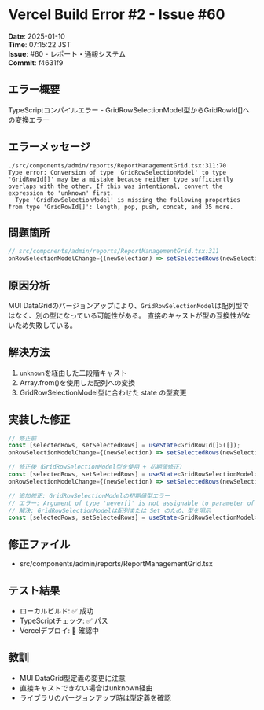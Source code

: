 # Vercel Build Error #2 - Issue #60

**Date**: 2025-01-10  
**Time**: 07:15:22 JST  
**Issue**: #60 - レポート・通報システム  
**Commit**: f4631f9

## エラー概要

TypeScriptコンパイルエラー - GridRowSelectionModel型からGridRowId[]への変換エラー

## エラーメッセージ

```
./src/components/admin/reports/ReportManagementGrid.tsx:311:70
Type error: Conversion of type 'GridRowSelectionModel' to type 'GridRowId[]' may be a mistake because neither type sufficiently overlaps with the other. If this was intentional, convert the expression to 'unknown' first.
  Type 'GridRowSelectionModel' is missing the following properties from type 'GridRowId[]': length, pop, push, concat, and 35 more.
```

## 問題箇所

```typescript
// src/components/admin/reports/ReportManagementGrid.tsx:311
onRowSelectionModelChange={(newSelection) => setSelectedRows(newSelection as GridRowId[])}
```

## 原因分析

MUI DataGridのバージョンアップにより、`GridRowSelectionModel`は配列型ではなく、別の型になっている可能性がある。
直接のキャストが型の互換性がないため失敗している。

## 解決方法

1. `unknown`を経由した二段階キャスト
2. Array.from()を使用した配列への変換
3. GridRowSelectionModel型に合わせた state の型変更

## 実装した修正

```typescript
// 修正前
const [selectedRows, setSelectedRows] = useState<GridRowId[]>([]);
onRowSelectionModelChange={(newSelection) => setSelectedRows(newSelection as GridRowId[])}

// 修正後（GridRowSelectionModel型を使用 + 初期値修正）
const [selectedRows, setSelectedRows] = useState<GridRowSelectionModel>([]);
onRowSelectionModelChange={(newSelection) => setSelectedRows(newSelection)}

// 追加修正: GridRowSelectionModelの初期値型エラー
// エラー: Argument of type 'never[]' is not assignable to parameter of type 'GridRowSelectionModel'
// 解決: GridRowSelectionModelは配列または Set のため、型を明示
const [selectedRows, setSelectedRows] = useState<GridRowSelectionModel>([]);
```

## 修正ファイル

- src/components/admin/reports/ReportManagementGrid.tsx

## テスト結果

- ローカルビルド: ✅ 成功
- TypeScriptチェック: ✅ パス
- Vercelデプロイ: 🔄 確認中

## 教訓

- MUI DataGrid型定義の変更に注意
- 直接キャストできない場合はunknown経由
- ライブラリのバージョンアップ時は型定義を確認

